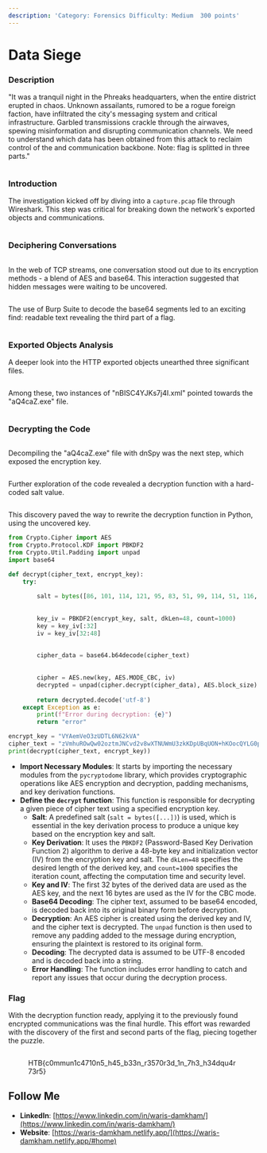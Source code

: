```yaml
---
description: 'Category: Forensics Difficulty: Medium  300 points'
---
```


# Data Siege

### Description

"It was a tranquil night in the Phreaks headquarters, when the entire district erupted in chaos. Unknown assailants, rumored to be a rogue foreign faction, have infiltrated the city's messaging system and critical infrastructure. Garbled transmissions crackle through the airwaves, spewing misinformation and disrupting communication channels. We need to understand which data has been obtained from this attack to reclaim control of the and communication backbone. Note: flag is splitted in three parts."

<figure><img src="../.gitbook/assets/Pasted image (27).png" alt=""><figcaption></figcaption></figure>

### **Introduction**

The investigation kicked off by diving into a `capture.pcap` file through Wireshark. This step was critical for breaking down the network's exported objects and communications.

<figure><img src="../.gitbook/assets/image (1) (1).png" alt=""><figcaption></figcaption></figure>

### **Deciphering Conversations**

<figure><img src="../.gitbook/assets/image (48).png" alt=""><figcaption></figcaption></figure>

In the web of TCP streams, one conversation stood out due to its encryption methods - a blend of AES and base64. This interaction suggested that hidden messages were waiting to be uncovered.&#x20;

<figure><img src="../.gitbook/assets/image (2) (1).png" alt=""><figcaption></figcaption></figure>

The use of Burp Suite to decode the base64 segments led to an exciting find: readable text revealing the third part of a flag.

<figure><img src="../.gitbook/assets/image (3) (1).png" alt=""><figcaption></figcaption></figure>

### **Exported Objects Analysis**

A deeper look into the HTTP exported objects unearthed three significant files.&#x20;

<figure><img src="../.gitbook/assets/image (4) (1).png" alt=""><figcaption></figcaption></figure>

Among these, two instances of "nBISC4YJKs7j4I.xml" pointed towards the "aQ4caZ.exe" file.

<figure><img src="../.gitbook/assets/image (5) (1).png" alt=""><figcaption></figcaption></figure>

### **Decrypting the Code**

<figure><img src="../.gitbook/assets/image (6) (1).png" alt=""><figcaption></figcaption></figure>

Decompiling the "aQ4caZ.exe" file with dnSpy was the next step, which exposed the encryption key. &#x20;

<figure><img src="../.gitbook/assets/image (7) (1).png" alt=""><figcaption></figcaption></figure>

Further exploration of the code revealed a decryption function with a hard-coded salt value.

<figure><img src="../.gitbook/assets/image (8) (1).png" alt=""><figcaption></figcaption></figure>

This discovery paved the way to rewrite the decryption function in Python, using the uncovered key.

```python
from Crypto.Cipher import AES
from Crypto.Protocol.KDF import PBKDF2
from Crypto.Util.Padding import unpad
import base64

def decrypt(cipher_text, encrypt_key):
    try:
    
        salt = bytes([86, 101, 114, 121, 95, 83, 51, 99, 114, 51, 116, 95, 83])
        
        
        key_iv = PBKDF2(encrypt_key, salt, dkLen=48, count=1000) 
        key = key_iv[:32]
        iv = key_iv[32:48]
        
        
        cipher_data = base64.b64decode(cipher_text)
        
        
        cipher = AES.new(key, AES.MODE_CBC, iv)
        decrypted = unpad(cipher.decrypt(cipher_data), AES.block_size)
        
        return decrypted.decode('utf-8') 
    except Exception as e:
        print(f"Error during decryption: {e}")
        return "error"

encrypt_key = "VYAemVeO3zUDTL6N62kVA"
cipher_text = "zVmhuROwQw02oztmJNCvd2v8wXTNUWmU3zkKDpUBqUON+hKOocQYLG0pOhERLdHDS+yw3KU6RD9Y4LDBjgKeQnjml4XQMYhl6AFyjBOJpA4UEo2fALsqvbU4Doyb/gtg"
print(decrypt(cipher_text, encrypt_key))
```

* **Import Necessary Modules**: It starts by importing the necessary modules from the `pycryptodome` library, which provides cryptographic operations like AES encryption and decryption, padding mechanisms, and key derivation functions.
* **Define the `decrypt` function**: This function is responsible for decrypting a given piece of cipher text using a specified encryption key.
  * **Salt**: A predefined salt (`salt = bytes([...])`) is used, which is essential in the key derivation process to produce a unique key based on the encryption key and salt.
  * **Key Derivation**: It uses the `PBKDF2` (Password-Based Key Derivation Function 2) algorithm to derive a 48-byte key and initialization vector (IV) from the encryption key and salt. The `dkLen=48` specifies the desired length of the derived key, and `count=1000` specifies the iteration count, affecting the computation time and security level.
  * **Key and IV**: The first 32 bytes of the derived data are used as the AES key, and the next 16 bytes are used as the IV for the CBC mode.
  * **Base64 Decoding**: The cipher text, assumed to be base64 encoded, is decoded back into its original binary form before decryption.
  * **Decryption**: An AES cipher is created using the derived key and IV, and the cipher text is decrypted. The `unpad` function is then used to remove any padding added to the message during encryption, ensuring the plaintext is restored to its original form.
  * **Decoding**: The decrypted data is assumed to be UTF-8 encoded and is decoded back into a string.
  * **Error Handling**: The function includes error handling to catch and report any issues that occur during the decryption process.

### **Flag**

With the decryption function ready, applying it to the previously found encrypted communications was the final hurdle. This effort was rewarded with the discovery of the first and second parts of the flag, piecing together the puzzle.

<figure><img src="../.gitbook/assets/image (10) (1).png" alt=""><figcaption><p>HTB{c0mmun1c4710n5_h45_b33n_r3570r3d_1n_7h3_h34dqu4r73r5}</p></figcaption></figure>

## Follow Me <a href="#follow-me" id="follow-me"></a>

* **LinkedIn**: [https://www.linkedin.com/in/waris-damkham/](https://www.linkedin.com/in/waris-damkham/)
* **Website**: [https://waris-damkham.netlify.app/](https://waris-damkham.netlify.app/#home)
